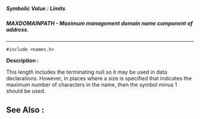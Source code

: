 ##### Symbolic Value : Limits
##### MAXDOMAINPATH - Maximum management domain name component of address.
---
```
#include <names.h>
```
**Description :**

This length includes the terminating null so it may be used in data 
declarations.  However, in places where a size is specified that indicates the 
maximum number of characters in the name, then the symbol minus 1 should be 
used.

**See Also :**
---
